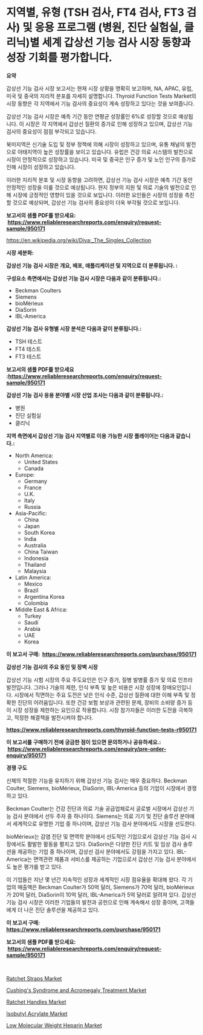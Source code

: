 <p><h1>지역별, 유형 (TSH 검사, FT4 검사, FT3 검사) 및 응용 프로그램 (병원, 진단 실험실, 클리닉)별 세계 갑상선 기능 검사 시장 동향과 성장 기회를 평가합니다.</h1></p><p><strong>요약</strong></p>
<p><p>갑상선 기능 검사 시장 보고서는 현재 시장 상황을 명확히 보고하며, NA, APAC, 유럽, 미국 및 중국의 지리적 분포를 자세히 설명합니다. Thyroid Function Tests Market의 시장 동향은 각 지역에서 기능 검사의 중요성이 계속 성장하고 있다는 것을 보여줍니다.</p><p>갑상선 기능 검사 시장은 예측 기간 동안 연평균 성장률인 6%로 성장할 것으로 예상됩니다. 이 시장은 각 지역에서 갑상선 질환의 증가로 인해 성장하고 있으며, 갑상선 기능 검사의 중요성이 점점 부각되고 있습니다.</p><p>북미지역은 신기술 도입 및 정부 정책에 의해 시장이 성장하고 있으며, 유통 채널의 발전으로 아태지역이 높은 성장률을 보이고 있습니다. 유럽은 건강 의료 시스템의 발전으로 시장이 안정적으로 성장하고 있습니다. 미국 및 중국은 인구 증가 및 노인 인구의 증가로 인해 시장이 성장하고 있습니다.</p><p>이러한 지리적 분포 및 시장 동향을 고려하면, 갑상선 기능 검사 시장은 예측 기간 동안 안정적인 성장을 이룰 것으로 예상됩니다. 현지 정부의 지원 및 의료 기술의 발전으로 인해 시장에 긍정적인 영향이 있을 것으로 보입니다. 이러한 요인들은 시장의 성장을 촉진할 것으로 예상되며, 갑상선 기능 검사의 중요성이 더욱 부각될 것으로 보입니다.</p></p>
<p><strong>보고서의 샘플 PDF를 받으세요: &nbsp;<a href="https://www.reliableresearchreports.com/enquiry/request-sample/950171">https://www.reliableresearchreports.com/enquiry/request-sample/950171</a></strong></p>
<p><a href="https://en.wikipedia.org/wiki/Diva:_The_Singles_Collection">https://en.wikipedia.org/wiki/Diva:_The_Singles_Collection</a></p>
<p><strong>시장 세분화:</strong></p>
<p><strong> 갑상선 기능 검사 시장은 개요, 배포, 애플리케이션 및 지역으로 더 분류됩니다. :</strong></p>
<p><strong>구성요소 측면에서는 갑상선 기능 검사 시장은 다음과 같이 분류됩니다.:</strong></p>
<p><ul><li>Beckman Coulters</li><li>Siemens</li><li>bioMérieux</li><li>DiaSorin</li><li>IBL-America</li></ul></p>
<p><strong> 갑상선 기능 검사 유형별 시장 분석은 다음과 같이 분류됩니다.:</strong></p>
<p><ul><li>TSH 테스트</li><li>FT4 테스트</li><li>FT3 테스트</li></ul></p>
<p><strong>보고서의 샘플 PDF를 받으세요 :<a href="https://www.reliableresearchreports.com/enquiry/request-sample/950171">https://www.reliableresearchreports.com/enquiry/request-sample/950171</a></strong></p>
<p><strong> 갑상선 기능 검사 응용 분야별 시장 산업 조사는 다음과 같이 분류됩니다.:</strong></p>
<p><ul><li>병원</li><li>진단 실험실</li><li>클리닉</li></ul></p>
<p><strong>지역 측면에서 갑상선 기능 검사 지역별로 이용 가능한 시장 플레이어는 다음과 같습니다.:</strong></p>
<p><ul>
    <li>
        North America:
        <ul>
            <li>United States</li>
            <li>Canada</li>
        </ul>
    </li>
    <li>
        Europe:
        <ul>
            <li>Germany</li>
            <li>France</li>
            <li>U.K.</li>
            <li>Italy</li>
            <li>Russia</li>
        </ul>
    </li>
    <li>
        Asia-Pacific:
        <ul>
            <li>China</li>
            <li>Japan</li>
            <li>South Korea</li>
            <li>India</li>
            <li>Australia</li>
            <li>China Taiwan</li>
            <li>Indonesia</li>
            <li>Thailand</li>
            <li>Malaysia</li>
        </ul>
    </li>
    <li>
        Latin America:
        <ul>
            <li>Mexico</li>
            <li>Brazil</li>
            <li>Argentina Korea</li>
            <li>Colombia</li>
        </ul>
    </li>
    <li>
        Middle East & Africa:
        <ul>
            <li>Turkey</li>
            <li>Saudi</li>
            <li>Arabia</li>
            <li>UAE</li>
            <li>Korea</li>
        </ul>
    </li>
    </ul></p>
<p><strong>이 보고서 구매: &nbsp;<a href="https://www.reliableresearchreports.com/purchase/950171">https://www.reliableresearchreports.com/purchase/950171</a></strong></p>
<p><strong>갑상선 기능 검사의 주요 동인 및 장벽 시장</strong></p>
<p><p>갑상선 기능 시험 시장의 주요 주도요인은 인구 증가, 질병 발병률 증가 및 의료 인프라 발전입니다. 그러나 기술의 제한, 인식 부족 및 높은 비용은 시장 성장에 장애요인입니다. 시장에서 직면하는 주요 도전은 낮은 인식 수준, 갑상선 질환에 대한 이해 부족 및 정확한 진단의 어려움입니다. 또한 건강 보험 보상과 관련된 문제, 장비의 소비량 증가 등이 시장 성장을 제한하는 요인으로 작용합니다. 시장 참가자들은 이러한 도전을 극복하고, 적정한 해결책을 발전시켜야 합니다.</p></p>
<p><strong><a href="https://www.reliableresearchreports.com/thyroid-function-tests-r950171">https://www.reliableresearchreports.com/thyroid-function-tests-r950171</a></strong></p>
<p><strong>이 보고서를 구매하기 전에 궁금한 점이 있으면 문의하거나 공유하세요.: &nbsp;<a href="https://www.reliableresearchreports.com/enquiry/pre-order-enquiry/950171">https://www.reliableresearchreports.com/enquiry/pre-order-enquiry/950171</a></strong></p>
<p><strong>경쟁 구도</strong></p>
<p><p>신체의 적절한 기능을 유지하기 위해 갑상선 기능 검사는 매우 중요하다. Beckman Coulter, Siemens, bioMérieux, DiaSorin, IBL-America 등의 기업이 시장에서 경쟁하고 있다. </p><p>Beckman Coulter는 건강 진단과 의료 기술 공급업체로서 글로벌 시장에서 갑상선 기능 검사 분야에서 선두 주자 중 하나이다. Siemens는 의료 기기 및 진단 솔루션 분야에서 세계적으로 유명한 기업 중 하나이며, 갑상선 기능 검사 분야에서도 시장을 선도한다. </p><p>bioMérieux는 감염 진단 및 면역학 분야에서 선도적인 기업으로서 갑상선 기능 검사 시장에서도 활발한 활동을 펼치고 있다. DiaSorin은 다양한 진단 키트 및 임상 검사 솔루션을 제공하는 기업 중 하나이며, 갑상선 검사 분야에서도 강점을 가지고 있다. IBL-America는 면역관련 제품과 서비스를 제공하는 기업으로서 갑상선 기능 검사 분야에서도 높은 평가를 받고 있다. </p><p>이 기업들은 지난 몇 년간 지속적인 성장과 세계적인 시장 점유율을 확대해 왔다. 각 기업의 매출액은 Beckman Coulter가 50억 달러, Siemens가 70억 달러, bioMérieux가 20억 달러, DiaSorin이 10억 달러, IBL-America가 5억 달러로 알려져 있다. 갑상선 기능 검사 시장은 이러한 기업들의 발전과 공헌으로 인해 계속해서 성장 중이며, 고객들에게 더 나은 진단 솔루션을 제공하고 있다.</p></p>
<p><strong>이 보고서 구매: &nbsp; <a href="https://www.reliableresearchreports.com/purchase/950171">https://www.reliableresearchreports.com/purchase/950171</a></strong></p>
<p><strong>보고서의 샘플 PDF를 받으세요: &nbsp;<a href="https://www.reliableresearchreports.com/enquiry/request-sample/950171">https://www.reliableresearchreports.com/enquiry/request-sample/950171</a></strong><strong></strong></p>
<p>&nbsp;</p>
<p><p><a href="https://github.com/qndifksd5/Market-Research-Report-List-1/blob/main/ratchet-straps-market.md">Ratchet Straps Market</a></p><p><a href="https://issuu.com/reportprime-2/docs/cushings-syndrome-and-acromegaly-treatment-market-">Cushing's Syndrome and Acromegaly Treatment Market</a></p><p><a href="https://github.com/dylanObrien626/Market-Research-Report-List-1/blob/main/ratchet-handles-market.md">Ratchet Handles Market</a></p><p><a href="https://www.linkedin.com/pulse/market-forecast-global-isobutyl-acrylate-trends-impact-f89je?trackingId=N3iw3csqOvu0KnEp8suM5Q%3D%3D">Isobutyl Acrylate Market</a></p><p><a href="https://www.linkedin.com/pulse/comprehensive-analysis-global-low-molecular-weight-heparin-6giyf?trackingId=ov0yjN5%2BbRJHsGN2ERjk1g%3D%3D">Low Molecular Weight Heparin Market</a></p></p>
